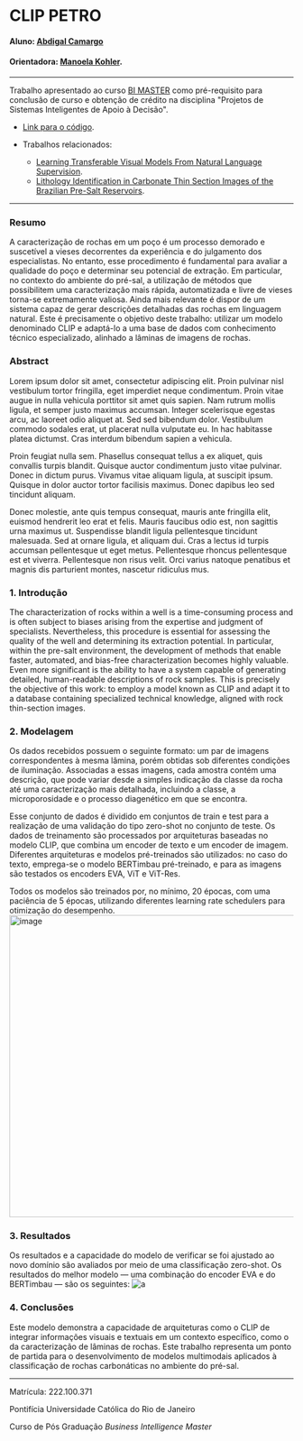 <!-- antes de enviar a versão final, solicitamos que todos os comentários, colocados para orientação ao aluno, sejam removidos do arquivo -->
# CLIP PETRO

#### Aluno: [Abdigal Camargo]([https://github.com/link_do_github](https://github.com/Abdigal1))
#### Orientadora: [Manoela Kohler]([https://github.com/link_do_github](https://github.com/manoelakohler)).

---

Trabalho apresentado ao curso [BI MASTER](https://ica.puc-rio.ai/bi-master) como pré-requisito para conclusão de curso e obtenção de crédito na disciplina "Projetos de Sistemas Inteligentes de Apoio à Decisão".

<!-- para os links a seguir, caso os arquivos estejam no mesmo repositório que este README, não há necessidade de incluir o link completo: basta incluir o nome do arquivo, com extensão, que o GitHub completa o link corretamente -->
- [Link para o código]([https://github.com/link_do_repositorio](https://github.com/Abdigal1/CLIP_BIMASTER)). <!-- caso não aplicável, remover esta linha -->

- Trabalhos relacionados: <!-- caso não aplicável, remover estas linhas -->
    - [Learning Transferable Visual Models From Natural Language Supervision]([https://link_do_trabalho.com](https://arxiv.org/abs/2103.00020)).
    - [Lithology Identification in Carbonate Thin Section Images of the Brazilian Pre-Salt Reservoirs](https://ieeexplore.ieee.org/abstract/document/10814886).

---

### Resumo

<!-- trocar o texto abaixo pelo resumo do trabalho, em português -->

A caracterização de rochas em um poço é um processo demorado e suscetível a vieses decorrentes da experiência e do julgamento dos especialistas. No entanto, esse procedimento é fundamental para avaliar a qualidade do poço e determinar seu potencial de extração. Em particular, no contexto do ambiente do pré-sal, a utilização de métodos que possibilitem uma caracterização mais rápida, automatizada e livre de vieses torna-se extremamente valiosa. Ainda mais relevante é dispor de um sistema capaz de gerar descrições detalhadas das rochas em linguagem natural. Este é precisamente o objetivo deste trabalho: utilizar um modelo denominado CLIP e adaptá-lo a uma base de dados com conhecimento técnico especializado, alinhado a lâminas de imagens de rochas.

### Abstract <!-- Opcional! Caso não aplicável, remover esta seção -->

<!-- trocar o texto abaixo pelo resumo do trabalho, em inglês -->

Lorem ipsum dolor sit amet, consectetur adipiscing elit. Proin pulvinar nisl vestibulum tortor fringilla, eget imperdiet neque condimentum. Proin vitae augue in nulla vehicula porttitor sit amet quis sapien. Nam rutrum mollis ligula, et semper justo maximus accumsan. Integer scelerisque egestas arcu, ac laoreet odio aliquet at. Sed sed bibendum dolor. Vestibulum commodo sodales erat, ut placerat nulla vulputate eu. In hac habitasse platea dictumst. Cras interdum bibendum sapien a vehicula.

Proin feugiat nulla sem. Phasellus consequat tellus a ex aliquet, quis convallis turpis blandit. Quisque auctor condimentum justo vitae pulvinar. Donec in dictum purus. Vivamus vitae aliquam ligula, at suscipit ipsum. Quisque in dolor auctor tortor facilisis maximus. Donec dapibus leo sed tincidunt aliquam.

Donec molestie, ante quis tempus consequat, mauris ante fringilla elit, euismod hendrerit leo erat et felis. Mauris faucibus odio est, non sagittis urna maximus ut. Suspendisse blandit ligula pellentesque tincidunt malesuada. Sed at ornare ligula, et aliquam dui. Cras a lectus id turpis accumsan pellentesque ut eget metus. Pellentesque rhoncus pellentesque est et viverra. Pellentesque non risus velit. Orci varius natoque penatibus et magnis dis parturient montes, nascetur ridiculus mus.

### 1. Introdução

The characterization of rocks within a well is a time-consuming process and is often subject to biases arising from the expertise and judgment of specialists. Nevertheless, this procedure is essential for assessing the quality of the well and determining its extraction potential. In particular, within the pre-salt environment, the development of methods that enable faster, automated, and bias-free characterization becomes highly valuable. Even more significant is the ability to have a system capable of generating detailed, human-readable descriptions of rock samples. This is precisely the objective of this work: to employ a model known as CLIP and adapt it to a database containing specialized technical knowledge, aligned with rock thin-section images.

### 2. Modelagem

Os dados recebidos possuem o seguinte formato: um par de imagens correspondentes à mesma lâmina, porém obtidas sob diferentes condições de iluminação. Associadas a essas imagens, cada amostra contém uma descrição, que pode variar desde a simples indicação da classe da rocha até uma caracterização mais detalhada, incluindo a classe, a microporosidade e o processo diagenético em que se encontra.

Esse conjunto de dados é dividido em conjuntos de train e test para a realização de uma validação do tipo zero-shot no conjunto de teste. Os dados de treinamento são processados por arquiteturas baseadas no modelo CLIP, que combina um encoder de texto e um encoder de imagem. Diferentes arquiteturas e modelos pré-treinados são utilizados: no caso do texto, emprega-se o modelo BERTimbau pré-treinado, e para as imagens são testados os encoders EVA, ViT e ViT-Res.

Todos os modelos são treinados por, no mínimo, 20 épocas, com uma paciência de 5 épocas, utilizando diferentes learning rate schedulers para otimização do desempenho.
<img width="847" height="536" alt="image" src="https://github.com/user-attachments/assets/205a33a9-8885-4e4f-9d48-225168ecf013" />


### 3. Resultados

Os resultados e a capacidade do modelo de verificar se foi ajustado ao novo domínio são avaliados por meio de uma classificação zero-shot. Os resultados do melhor modelo — uma combinação do encoder EVA e do BERTimbau — são os seguintes:
![a](https://github.com/user-attachments/assets/11a71df3-6cda-45e9-8003-c9d7cc06a4d3)

### 4. Conclusões

Este modelo demonstra a capacidade de arquiteturas como o CLIP de integrar informações visuais e textuais em um contexto específico, como o da caracterização de lâminas de rochas. Este trabalho representa um ponto de partida para o desenvolvimento de modelos multimodais aplicados à classificação de rochas carbonáticas no ambiente do pré-sal.

---

Matrícula: 222.100.371

Pontifícia Universidade Católica do Rio de Janeiro

Curso de Pós Graduação *Business Intelligence Master*
